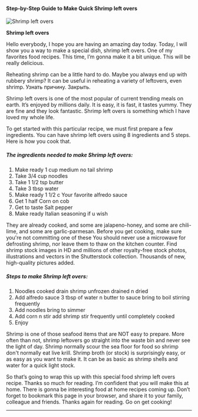             

#### Step-by-Step Guide to Make Quick Shrimp left overs

![Shrimp left overs](https://img-global.cpcdn.com/recipes/c1d2ddb74ddbd3f2/751x532cq70/shrimp-left-overs-recipe-main-photo.jpg)

**Shrimp left overs**

Hello everybody, I hope you are having an amazing day today. Today, I will show you a way to make a special dish, shrimp left overs. One of my favorites food recipes. This time, I’m gonna make it a bit unique. This will be really delicious.

Reheating shrimp can be a little hard to do. Maybe you always end up with rubbery shrimp? It can be useful in reheating a variety of leftovers, even shrimp. Узнать причину. Закрыть.

Shrimp left overs is one of the most popular of current trending meals on earth. It’s enjoyed by millions daily. It is easy, it is fast, it tastes yummy. They are fine and they look fantastic. Shrimp left overs is something which I have loved my whole life.

To get started with this particular recipe, we must first prepare a few ingredients. You can have shrimp left overs using 8 ingredients and 5 steps. Here is how you cook that.

##### The ingredients needed to make Shrimp left overs:

1.  Make ready 1 cup medium no tail shrimp
2.  Take 3/4 cup noodles
3.  Take 1 1/2 tsp butter
4.  Take 3 tbsp water
5.  Make ready 1 1/2 c Your favorite alfredo sauce
6.  Get 1 half Corn on cob
7.  Get to taste Salt pepper
8.  Make ready Italian seasoning if u wish

They are already cooked, and some are jalapeno-honey, and some are chili-lime, and some are garlic-parmesan. Before you get cooking, make sure you're not committing one of these You should never use a microwave for defrosting shrimp, nor leave them to thaw on the kitchen counter. Find shrimp stock images in HD and millions of other royalty-free stock photos, illustrations and vectors in the Shutterstock collection. Thousands of new, high-quality pictures added.

##### Steps to make Shrimp left overs:

1.  Noodles cooked drain shrimp unfrozen drained n dried
2.  Add alfredo sauce 3 tbsp of water n butter to sauce bring to boil stirring frequently
3.  Add noodles bring to simmer
4.  Add corn n stir add shrimp stir frequently until completely cooked
5.  Enjoy

Shrimp is one of those seafood items that are NOT easy to prepare. More often than not, shrimp leftovers go straight into the waste bin and never see the light of day. Shrimp normally scour the sea floor for food so shrimp don't normally eat live krill. Shrimp broth (or stock) is surprisingly easy, or as easy as you want to make it. It can be as basic as shrimp shells and water for a quick light stock.

So that’s going to wrap this up with this special food shrimp left overs recipe. Thanks so much for reading. I’m confident that you will make this at home. There is gonna be interesting food at home recipes coming up. Don’t forget to bookmark this page in your browser, and share it to your family, colleague and friends. Thanks again for reading. Go on get cooking!

* * *